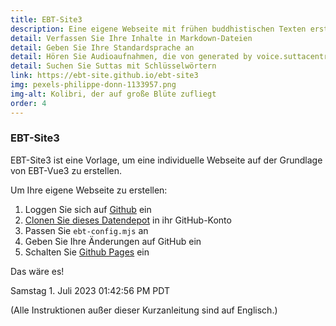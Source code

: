 ```yaml
---
title: EBT-Site3
description: Eine eigene Webseite mit frühen buddhistischen Texten erstellen
detail: Verfassen Sie Ihre Inhalte in Markdown-Dateien
detail: Geben Sie Ihre Standardsprache an
detail: Hören Sie Audioaufnahmen, die von generated by voice.suttacentral.net erzeugt wurden
detail: Suchen Sie Suttas mit Schlüsselwörtern
link: https://ebt-site.github.io/ebt-site3
img: pexels-philippe-donn-1133957.png
img-alt: Kolibri, der auf große Blüte zufliegt
order: 4
---
```


### EBT-Site3

EBT-Site3 ist eine Vorlage, um eine individuelle Webseite auf der Grundlage von EBT-Vue3 zu erstellen.

Um Ihre eigene Webseite zu erstellen:

1. Loggen Sie sich auf [Github](https://github.com/) ein
1. [Clonen Sie dieses Datendepot](https://docs.github.com/en/repositories/creating-and-managing-repositories/cloning-a-repository) in ihr GitHub-Konto
1. Passen Sie ```ebt-config.mjs``` an
1. Geben Sie Ihre Änderungen auf GitHub ein 
1. Schalten Sie [Github Pages](https://docs.github.com/en/pages) ein

Das wäre es!

Samstag 1. Juli 2023 01:42:56 PM PDT

(Alle Instruktionen außer dieser Kurzanleitung sind auf Englisch.)


